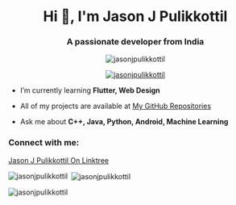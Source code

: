 <h1 align="center">Hi 👋, I'm Jason J Pulikkottil</h1>
<h3 align="center">A passionate developer from India</h3>

<p align="center"> <img src="https://komarev.com/ghpvc/?username=jasonjpulikkottil&label=Profile%20views&color=0e75b6&style=flat" alt="jasonjpulikkottil" /> </p>

<p align="center"> <a href="https://github.com/ryo-ma/github-profile-trophy"><img src="https://github-profile-trophy.vercel.app/?username=jasonjpulikkottil" alt="jasonjpulikkottil" /></a> </p>

-  I’m currently learning **Flutter, Web Design**

-  All of my projects are available at [My GitHub Repositories](https://github.com/jasonjpulikkottil?tab=repositories)

-  Ask me about **C++, Java, Python, Android, Machine Learning**

<h3 align="left">Connect with me: </h3>
<p align="left">
<a href="https://linktr.ee/pjjason"> Jason J Pulikkottil On Linktree </a>
</p>

<p><img align="left" src="https://github-readme-stats.vercel.app/api/top-langs?username=jasonjpulikkottil&show_icons=true&locale=en&layout=compact" alt="jasonjpulikkottil" /></p>

<p>&nbsp;<img align="center" src="https://github-readme-stats.vercel.app/api?username=jasonjpulikkottil&show_icons=true&locale=en" alt="jasonjpulikkottil" /></p>

<p><img align="center" src="https://github-readme-streak-stats.herokuapp.com/?user=jasonjpulikkottil&" alt="jasonjpulikkottil" /></p>
